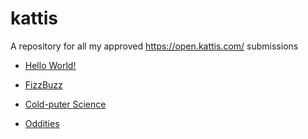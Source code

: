 # kattis
A repository for all my approved https://open.kattis.com/ submissions

* [Hello World!](https://open.kattis.com/problems/hello)

* [FizzBuzz](https://open.kattis.com/problems/fizzbuzz)

* [Cold-puter Science](https://open.kattis.com/problems/cold)

* [Oddities](https://open.kattis.com/problems/oddities)
